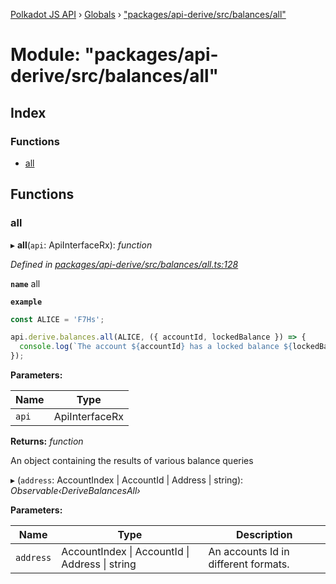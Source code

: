 [Polkadot JS API](../README.md) › [Globals](../globals.md) › ["packages/api-derive/src/balances/all"](_packages_api_derive_src_balances_all_.md)

# Module: "packages/api-derive/src/balances/all"

## Index

### Functions

* [all](_packages_api_derive_src_balances_all_.md#all)

## Functions

###  all

▸ **all**(`api`: ApiInterfaceRx): *function*

*Defined in [packages/api-derive/src/balances/all.ts:128](https://github.com/polkadot-js/api/blob/e88ebf7b2e/packages/api-derive/src/balances/all.ts#L128)*

**`name`** all

**`example`** 
<BR>

```javascript
const ALICE = 'F7Hs';

api.derive.balances.all(ALICE, ({ accountId, lockedBalance }) => {
  console.log(`The account ${accountId} has a locked balance ${lockedBalance} units.`);
});
```

**Parameters:**

Name | Type |
------ | ------ |
`api` | ApiInterfaceRx |

**Returns:** *function*

An object containing the results of various balance queries

▸ (`address`: AccountIndex | AccountId | Address | string): *Observable‹DeriveBalancesAll›*

**Parameters:**

Name | Type | Description |
------ | ------ | ------ |
`address` | AccountIndex &#124; AccountId &#124; Address &#124; string | An accounts Id in different formats. |
